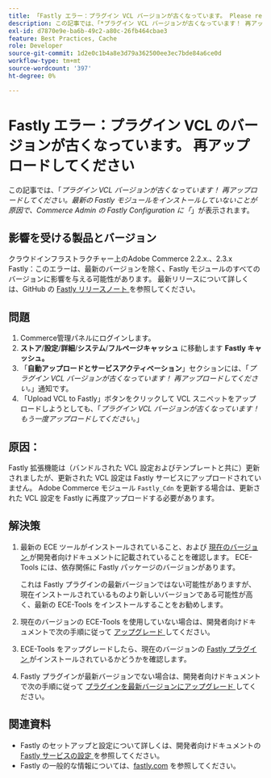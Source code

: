 ```yaml
---
title: 「Fastly エラー：プラグイン VCL バージョンが古くなっています。 Please re-Upload'
description: この記事では、「*プラグイン VCL バージョンが古くなっています！ 再アップロードしてください。最新の Fastly モジュールをインストールしていないことが原因で、Commerce Admin の Fastly Configuration に*"。
exl-id: d7870e9e-ba6b-49c2-a80c-26fb464cbae3
feature: Best Practices, Cache
role: Developer
source-git-commit: 1d2e0c1b4a8e3d79a362500ee3ec7bde84a6ce0d
workflow-type: tm+mt
source-wordcount: '397'
ht-degree: 0%

---
```


# Fastly エラー：プラグイン VCL のバージョンが古くなっています。 再アップロードしてください

この記事では、「*プラグイン VCL バージョンが古くなっています！ 再アップロードしてください。最新の Fastly モジュールをインストールしていないことが原因で、Commerce Admin の Fastly Configuration に「*」が表示されます。

## 影響を受ける製品とバージョン

クラウドインフラストラクチャー上のAdobe Commerce 2.2.x.、2.3.x<br>
Fastly：このエラーは、最新のバージョンを除く、Fastly モジュールのすべてのバージョンに影響を与える可能性があります。 最新リリースについて詳しくは、GitHub の [Fastly リリースノート ](https://github.com/fastly/fastly-magento2/releases) を参照してください。

## 問題

1. Commerce管理パネルにログインします。
1. **ストア**/**設定**/**詳細**/**システム**/**フルページキャッシュ** に移動します   **Fastly キャッシュ。**
1. 「**自動アップロードとサービスアクティベーション**」セクションには、「*プラグイン VCL バージョンが古くなっています！ 再アップロードしてください。*」通知です。
1. 「Upload VCL to Fastly」ボタンをクリックして VCL スニペットをアップロードしようとしても、「*プラグイン VCL バージョンが古くなっています！ もう一度アップロードしてください。*」

## 原因：

Fastly 拡張機能は（バンドルされた VCL 設定およびテンプレートと共に）更新されましたが、更新された VCL 設定は Fastly サービスにアップロードされていません。 Adobe Commerce モジュール `Fastly_Cdn` を更新する場合は、更新された VCL 設定を Fastly に再度アップロードする必要があります。

## 解決策

1. 最新の ECE ツールがインストールされていること、および [ 現在のバージョン ](https://experienceleague.adobe.com/docs/commerce-cloud-service/user-guide/release-notes/cloud-tools-suite.html?lang=ja) が開発者向けドキュメントに記載されていることを確認します。 ECE-Tools には、依存関係に Fastly パッケージのバージョンがあります。

   これは Fastly プラグインの最新バージョンではない可能性がありますが、現在インストールされているものより新しいバージョンである可能性が高く、最新の ECE-Tools をインストールすることをお勧めします。

1. 現在のバージョンの ECE-Tools を使用していない場合は、開発者向けドキュメントで次の手順に従って [ アップグレード ](https://experienceleague.adobe.com/docs/commerce-cloud-service/user-guide/dev-tools/ece-tools/update-package.html?lang=ja) してください。
1. ECE-Tools をアップグレードしたら、現在のバージョンの [Fastly プラグイン ](https://github.com/fastly/fastly-magento2/tree/master/etc/vcl_snippets) がインストールされているかどうかを確認します。
1. Fastly プラグインが最新バージョンでない場合は、開発者向けドキュメントで次の手順に従って [ プラグインを最新バージョンにアップグレード ](https://experienceleague.adobe.com/docs/commerce-cloud-service/user-guide/cdn/setup-fastly/fastly-configuration.html?lang=ja#upgrade-the-fastly-module) してください。

## 関連資料

* Fastly のセットアップと設定について詳しくは、開発者向けドキュメントの [Fastly サービスの設定 ](https://experienceleague.adobe.com/docs/commerce-cloud-service/user-guide/cdn/fastly.html?lang=ja) を参照してください。
* Fastly の一般的な情報については、[fastly.com](https://www.fastly.com/) を参照してください。
